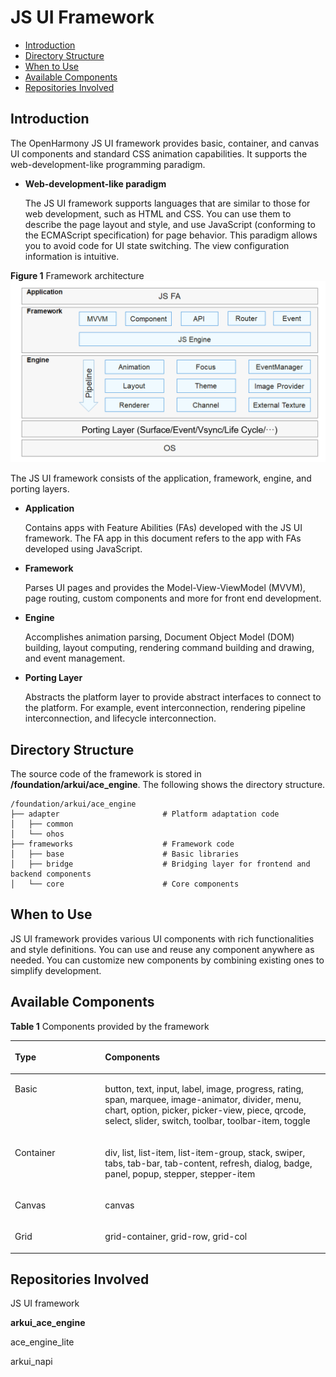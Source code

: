 # JS UI Framework<a name="EN-US_TOPIC_0000001076213364"></a>

-   [Introduction](#section15701932113019)
-   [Directory Structure](#section1791423143211)
-   [When to Use](#section171384529150)
-   [Available Components](#section271831717166xxxxxxxx)
-   [Repositories Involved](#section1447164910172xxxx)

## Introduction<a name="section15701932113019"></a>

The OpenHarmony JS UI framework provides basic, container, and canvas UI components and standard CSS animation capabilities. It supports the web-development-like programming paradigm.

-   **Web-development-like paradigm**

    The JS UI framework supports languages that are similar to those for web development, such as HTML and CSS. You can use them to describe the page layout and style, and use JavaScript \(conforming to the ECMAScript specification\) for page behavior. This paradigm allows you to avoid code for UI state switching. The view configuration information is intuitive.


**Figure  1**  Framework architecture<a name="fig2606133765017"></a>  
![](figures/framework-architecture.png "framework-architecture")

The JS UI framework consists of the application, framework, engine, and porting layers.

-   **Application**

    Contains apps with Feature Abilities \(FAs\) developed with the JS UI framework. The FA app in this document refers to the app with FAs developed using JavaScript.

-   **Framework**

    Parses UI pages and provides the Model-View-ViewModel \(MVVM\), page routing, custom components and more for front end development.

-   **Engine**

    Accomplishes animation parsing, Document Object Model \(DOM\) building, layout computing, rendering command building and drawing, and event management.

-   **Porting Layer**

    Abstracts the platform layer to provide abstract interfaces to connect to the platform. For example, event interconnection, rendering pipeline interconnection, and lifecycle interconnection.


## Directory Structure<a name="section1791423143211"></a>

The source code of the framework is stored in  **/foundation/arkui/ace\_engine**. The following shows the directory structure.

```
/foundation/arkui/ace_engine
├── adapter                       # Platform adaptation code
│   ├── common
│   └── ohos
├── frameworks                    # Framework code
│   ├── base                      # Basic libraries
│   ├── bridge                    # Bridging layer for frontend and backend components
│   └── core                      # Core components
```

## When to Use<a name="section171384529150"></a>

JS UI framework provides various UI components with rich functionalities and style definitions. You can use and reuse any component anywhere as needed. You can customize new components by combining existing ones to simplify development.

## Available Components<a name="section271831717166"></a>

**Table  1**  Components provided by the framework

<a name="table2347172925617"></a>
<table><thead align="left"><tr id="row5347429155610"><th class="cellrowborder" valign="top" width="28.64%" id="mcps1.2.3.1.1"><p id="p1347102910567"><a name="p1347102910567"></a><a name="p1347102910567"></a>Type</p>
</th>
<th class="cellrowborder" valign="top" width="71.36%" id="mcps1.2.3.1.2"><p id="p83475294565"><a name="p83475294565"></a><a name="p83475294565"></a>Components</p>
</th>
</tr>
</thead>
<tbody><tr id="row15347122918562"><td class="cellrowborder" valign="top" width="28.64%" headers="mcps1.2.3.1.1 "><p id="p679795614335"><a name="p679795614335"></a><a name="p679795614335"></a>Basic</p>
</td>
<td class="cellrowborder" valign="top" width="71.36%" headers="mcps1.2.3.1.2 "><p id="p88813982011"><a name="p88813982011"></a><a name="p88813982011"></a>button, text, input, label, image, progress, rating, span, marquee, image-animator, divider, menu, chart, option, picker, picker-view, piece, qrcode, select, slider, switch, toolbar, toolbar-item, toggle</p>
</td>
</tr>
<tr id="row1973535793115"><td class="cellrowborder" valign="top" width="28.64%" headers="mcps1.2.3.1.1 "><p id="p8735195713313"><a name="p8735195713313"></a><a name="p8735195713313"></a>Container</p>
</td>
<td class="cellrowborder" valign="top" width="71.36%" headers="mcps1.2.3.1.2 "><p id="p1268024618208"><a name="p1268024618208"></a><a name="p1268024618208"></a>div, list, list-item, list-item-group, stack, swiper, tabs, tab-bar, tab-content, refresh, dialog, badge, panel, popup, stepper, stepper-item</p>
</td>
</tr>
<tr id="row1792218915320"><td class="cellrowborder" valign="top" width="28.64%" headers="mcps1.2.3.1.1 "><p id="p692289163220"><a name="p692289163220"></a><a name="p692289163220"></a>Canvas</p>
</td>
<td class="cellrowborder" valign="top" width="71.36%" headers="mcps1.2.3.1.2 "><p id="p199228910327"><a name="p199228910327"></a><a name="p199228910327"></a>canvas</p>
</td>
</tr>
<tr id="row837615526208"><td class="cellrowborder" valign="top" width="28.64%" headers="mcps1.2.3.1.1 "><p id="p4377752152016"><a name="p4377752152016"></a><a name="p4377752152016"></a>Grid</p>
</td>
<td class="cellrowborder" valign="top" width="71.36%" headers="mcps1.2.3.1.2 "><p id="p17377185222019"><a name="p17377185222019"></a><a name="p17377185222019"></a>grid-container, grid-row, grid-col</p>
</td>
</tr>
</tbody>
</table>

## Repositories Involved<a name="section1447164910172"></a>

JS UI framework

**arkui\_ace\_engine**

ace\_engine\_lite

arkui\_napi

